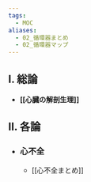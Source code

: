 ```yaml
---
tags:
  - MOC
aliases:
  - 02_循環器まとめ
  - 02_循環器マップ
---
```


## Ⅰ. 総論
- **[[心臓の解剖生理]]**

## Ⅱ. 各論
- ### 心不全
	- [[心不全まとめ]]